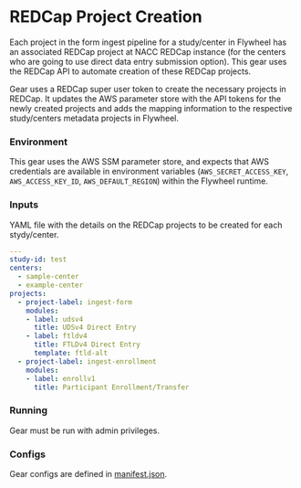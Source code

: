 # REDCap Project Creation

Each project in the form ingest pipeline for a study/center in Flywheel has an associated REDCap project at NACC REDCap instance (for the centers who are going to use direct data entry submission option). This gear uses the REDCap API to automate creation of these REDCap projects.

Gear uses a REDCap super user token to create the necessary projects in REDCap. It updates the AWS parameter store with the API tokens for the newly created projects and adds the mapping information to the respective study/centers metadata projects in Flywheel. 

### Environment
This gear uses the AWS SSM parameter store, and expects that AWS credentials are available in environment variables (`AWS_SECRET_ACCESS_KEY`, `AWS_ACCESS_KEY_ID`, `AWS_DEFAULT_REGION`) within the Flywheel runtime.

### Inputs
YAML file with the details on the REDCap projects to be created for each stydy/center.

```yaml
---
study-id: test
centers:
  - sample-center
  - example-center
projects:
  - project-label: ingest-form
    modules:
    - label: udsv4
      title: UDSv4 Direct Entry
    - label: ftldv4
      title: FTLDv4 Direct Entry
      template: ftld-alt
  - project-label: ingest-enrollment
    modules:
    - label: enrollv1
      title: Participant Enrollment/Transfer
```

### Running
Gear must be run with admin privileges.

### Configs
Gear configs are defined in [manifest.json](../../gear/redcap_project_creation/src/docker/manifest.json).
